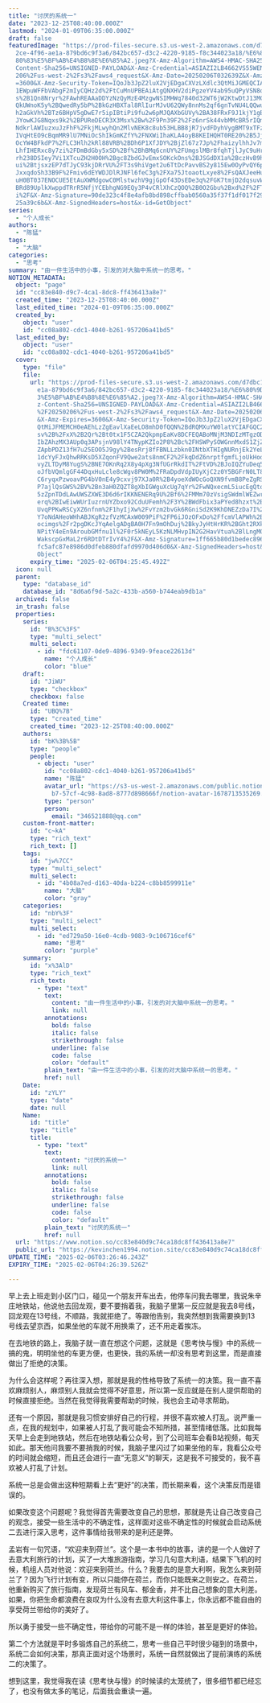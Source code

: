 ```yaml
---
title: "讨厌的系统一"
date: "2023-12-25T08:40:00.000Z"
lastmod: "2024-01-09T06:35:00.000Z"
draft: false
featuredImage: "https://prod-files-secure.s3.us-west-2.amazonaws.com/d7dbc101-8\
  2ce-4f96-ae1a-879bd6c9f3a6/842bc657-d3c2-4220-9185-f8c344023a18/%E6%80%9D%E8%\
  80%83%E5%BF%AB%E4%B8%8E%E6%85%A2.jpeg?X-Amz-Algorithm=AWS4-HMAC-SHA256&X-Amz-\
  Content-Sha256=UNSIGNED-PAYLOAD&X-Amz-Credential=ASIAZI2LB4662VS55WEN%2F20250\
  206%2Fus-west-2%2Fs3%2Faws4_request&X-Amz-Date=20250206T032639Z&X-Amz-Expires\
  =3600&X-Amz-Security-Token=IQoJb3JpZ2luX2VjEDgaCXVzLXdlc3QtMiJGMEQCIAmqmyZx5l\
  1EWpuWFFbVAbgF2mIyCQHz2d%2FtCuMnUPBEAiAtgQNXHV2diPgzeYV4ab95uQPyVSN8q%2B%2FHi\
  s%2B1Qn8Nryr%2FAwhREAAaDDYzNzQyMzE4MzgwNSIMHWq7840d32WT6jW2KtwDtJ13MCVRl2sqeq\
  QkUWnoK5y%2BQwedRy5bP%2BkGzHBXTal8RlIurMJvU62QWy8nnMs2qf6gnTvNU4LQQwuSwMyHCba\
  h2aGkVh%2BTz6BHpV5gDwE7r5ipIBtiPi9fu2w6pMJQAXbGUVy%2BA38FRxF9J1kjY1gBkqj2Ht7a\
  JYowKJG8Nqxs9k2%2BPUReDECR3X3Msx%2Bw%2F9Pn39F2%2Fz6nrSk44vbMMcBR5rIQmz%2FmPJ3\
  NdkrlAWIuzxuJzFhF%2FkjMLwyhQn2MlvNEK8c8ub53HLBB8jR7jvdFDyhVygBMT9xTFzBZpBUj9D\
  IVqHtEO9cBqmMR9lU7MNiOcShIkGmKZfY%2FNXWiIhaKLA4oyB8KEIHQHT0RE20%2B5Jj%2FIjJ8Q\
  OcYW4BFkdP7%2FLC3Hlh2kRl88VRB%2BDh6P1XfJDY%2BjZl67z7Jp%2FhaizylhhJv7m%2FNK4Lv\
  LhfIHERxc8y7zi%2FDmBdGby5xSD%2Bf%2BhBMq6cnUY%2FUmgslMBr8fqhTjlJyC9uHrkOUdHMhz\
  rh238DSIey7Vi1XTcuZH2H0OH%2Bgc8ZbdGJvEmxSOKckOns%2BJSGdDX1a%2BczHvB9hUTOGg4wx\
  ui%2BtjsxzEP7dTJyC93kjDRrVU%2FT3s9hiVget2u6TtDcPavvBS2y815Ew0OyPvQY6pgEhp0Mex\
  JxxqdoSh33B9F%2Fmiv6dEYWDJDlRJNFl6feC3g%2FXa75JtoaotLxye8%2FsQAXJeeHuwUwLAlwP\
  uH0BT037ENOCUE5EtAuXWMdgowC0MlstwzhV9gjGpOf43DsEDe3q%2FGK7tmjD2dqsuvWnsh0Cj%2\
  BRd89UplkXwppdTRrR5NfjYCEbhgNG9EQy3P4vCRlXhCzQOQ%2B0O2Gbu%2Bxd%2F%2FT4qN5E6Nm\
  i%2F&X-Amz-Signature=90de323c4f8e4afb8bd898cffbab0560a35f37f1df017f29eb5e76ec\
  25a39c6b&X-Amz-SignedHeaders=host&x-id=GetObject"
series:
  - "个人成长"
authors:
  - "陈猛"
tags:
  - "大脑"
categories:
  - "思考"
summary: "由一件生活中的小事，引发的对大脑中系统一的思考。"
NOTION_METADATA:
  object: "page"
  id: "cc83e840-d9c7-4ca1-8dc8-ff436413a8e7"
  created_time: "2023-12-25T08:40:00.000Z"
  last_edited_time: "2024-01-09T06:35:00.000Z"
  created_by:
    object: "user"
    id: "cc08a802-cdc1-4040-b261-957206a41bd5"
  last_edited_by:
    object: "user"
    id: "cc08a802-cdc1-4040-b261-957206a41bd5"
  cover:
    type: "file"
    file:
      url: "https://prod-files-secure.s3.us-west-2.amazonaws.com/d7dbc101-82ce-4f96-a\
        e1a-879bd6c9f3a6/842bc657-d3c2-4220-9185-f8c344023a18/%E6%80%9D%E8%80%8\
        3%E5%BF%AB%E4%B8%8E%E6%85%A2.jpeg?X-Amz-Algorithm=AWS4-HMAC-SHA256&X-Am\
        z-Content-Sha256=UNSIGNED-PAYLOAD&X-Amz-Credential=ASIAZI2LB466SS333G5P\
        %2F20250206%2Fus-west-2%2Fs3%2Faws4_request&X-Amz-Date=20250206T032545Z\
        &X-Amz-Expires=3600&X-Amz-Security-Token=IQoJb3JpZ2luX2VjEDgaCXVzLXdlc3\
        QtMiJFMEMCH0eAEhLzZgEavlXaEeLO8mhD0fQQN%2BdRQMXuYW0latYCIAFGQC2g5uwbfVq\
        sv%2B%2FxX%2B2Qr%2Bt0tx1F5CZA2QkpmpEaKv8DCFEQABoMNjM3NDIzMTgzODA1IgyPOa\
        IbZAhzMX3AUp0q3APsjnV98lY4TNypKZIo2P8%2Bc%2FHSWPySOWGnnMxdS1ZjZHyrTUl1i\
        ZApbPDZ13fH7u25EOO5J9gy%2BesRrj8fFBNLLzbkn0INtbXTHIgNURnjEk2YeLFTzjkTdY\
        1dcYyFJxQhwRRKsD5XZqonFV9Qwe2ats8nmCF2%2FkqDdZ6nrptfgmfLjoUkHod9%2BNCrK\
        vyZLTDyM8YugS%2BNE7OKnRq2X8y4pXg3NfUGrRkdIT%2FtVD%2BJoIQZYuDeq5XKIQXxob\
        oJfbVQmlgGF44DqxHuLcle8cWgv8PW0M%2FRaDpdVdpIUyXjC2z0Y5BGFrN0LT876tkTQLy\
        C6ryqxPzwoavPG4bV0nE4y9cxvj97XJa0R%2B4yoeXdWOcGoQXN9fvmB8PeZgRSeCisOenc\
        P7ajlQsGWS%2BV%2Bn3aH0ZQZT8gXbIGWguXcUg7qYr%2FwNQxecmL5iucEgQtohwPL8uhy\
        5zZpnTDdLAwUWSZXWE3D6d6rIKKNENERq9U%2Bf6%2FMMm70zVsigSWdmlWEZwrpViUe%2B\
        erq%2BIwEiwWUrIuzrnUYZbxo92CduUFemh%2F3Y%2BWdFbix3aPYed8hzxt%2BiYCNXjHI\
        UvqPPKwRSCyXZ6nfnm%2F1hyIjXw%2FvYzm2bvGk6RGniSd2K9KhDNEZzDa7I%2B9BjqnAX\
        Y7oNdAHeoWHhABJKgR2zfVzMCAxW009PiF%2FP6iJOzOFxDo%2FfcmVlAPWh%2BUTFFxcim\
        ocimgs%2Fr2pgDKcJYqAelgADgBA0H7Fn9mOhDuj%2BkyJyHtHrKR%2BGht2RXkO6lX6I8U\
        NPitY4eEn9AroubGMfnu1l%2F0r5kNEyL5KzNLMHvpIN2G2HavVtua%2BlLngM0FtvKXjHN\
        WakscpGxMaL2r6RDtDTrIvY4%2F&X-Amz-Signature=1ff665b80d1bedec89608b35dc8\
        fc5afc87e8986d0dfeb880dfafd9970d406d0&X-Amz-SignedHeaders=host&x-id=Get\
        Object"
      expiry_time: "2025-02-06T04:25:45.492Z"
  icon: null
  parent:
    type: "database_id"
    database_id: "8d6a6f9d-5a2c-433b-a560-b744eab9db1a"
  archived: false
  in_trash: false
  properties:
    series:
      id: "B%3C%3FS"
      type: "multi_select"
      multi_select:
        - id: "fdc61107-0de9-4896-9349-9feace22613d"
          name: "个人成长"
          color: "blue"
    draft:
      id: "JiWU"
      type: "checkbox"
      checkbox: false
    Created time:
      id: "UBQ%7B"
      type: "created_time"
      created_time: "2023-12-25T08:40:00.000Z"
    authors:
      id: "bK%3B%5B"
      type: "people"
      people:
        - object: "user"
          id: "cc08a802-cdc1-4040-b261-957206a41bd5"
          name: "陈猛"
          avatar_url: "https://s3-us-west-2.amazonaws.com/public.notion-static.com/775523\
            b7-57cf-4c98-8ad8-8777d898666f/notion-avatar-1678713535269.png"
          type: "person"
          person:
            email: "346521888@qq.com"
    custom-front-matter:
      id: "c~kA"
      type: "rich_text"
      rich_text: []
    tags:
      id: "jw%7CC"
      type: "multi_select"
      multi_select:
        - id: "4b08a7ed-d163-40da-b224-c8bb8599911e"
          name: "大脑"
          color: "gray"
    categories:
      id: "nbY%3F"
      type: "multi_select"
      multi_select:
        - id: "ed729a50-16e0-4cdb-9083-9c106716cef6"
          name: "思考"
          color: "purple"
    summary:
      id: "x%3AlD"
      type: "rich_text"
      rich_text:
        - type: "text"
          text:
            content: "由一件生活中的小事，引发的对大脑中系统一的思考。"
            link: null
          annotations:
            bold: false
            italic: false
            strikethrough: false
            underline: false
            code: false
            color: "default"
          plain_text: "由一件生活中的小事，引发的对大脑中系统一的思考。"
          href: null
    Date:
      id: "zYLY"
      type: "date"
      date: null
    Name:
      id: "title"
      type: "title"
      title:
        - type: "text"
          text:
            content: "讨厌的系统一"
            link: null
          annotations:
            bold: false
            italic: false
            strikethrough: false
            underline: false
            code: false
            color: "default"
          plain_text: "讨厌的系统一"
          href: null
  url: "https://www.notion.so/cc83e840d9c74ca18dc8ff436413a8e7"
  public_url: "https://kevinchen1994.notion.site/cc83e840d9c74ca18dc8ff436413a8e7"
UPDATE_TIME: "2025-02-06T03:26:46.243Z"
EXPIRY_TIME: "2025-02-06T04:26:39.526Z"

---
```

<link rel="stylesheet" href="https://cdn.jsdelivr.net/npm/katex@0.16.2/dist/katex.min.css" integrity="sha384-bYdxxUwYipFNohQlHt0bjN/LCpueqWz13HufFEV1SUatKs1cm4L6fFgCi1jT643X" crossorigin="anonymous">


早上去上班走到小区门口，碰见一个朋友开车出去，他停车问我去哪里，我说朱辛庄地铁站，他说他去回龙观，要不要捎着我，我脑子里第一反应就是我去8号线，回龙观在13号线，不顺路，我就拒绝了。等跟他告别，我突然想到我需要换到13号线去望京西，如果坐他的车就不用换乘了，还不用走着挨冻。


在去地铁的路上，我脑子就一直在想这个问题，这就是《思考快与慢》中的系统一搞的鬼，明明坐他的车更方便，也更快，我的系统一却没有思考到这里，而是直接做出了拒绝的决策。


为什么会这样呢？再往深入想，那就是我的性格导致了系统一的决策。我一直不喜欢麻烦别人，麻烦别人我就会觉得不好意思，所以第一反应就是在别人提供帮助的时候直接拒绝。当然在我觉得我需要帮助的时候，我也会主动寻求帮助。


还有一个原因，那就是我习惯安排好自己的行程，并很不喜欢被人打乱。说严重一点，在我的规划中，如果被人打乱了我可能会不知所措，甚至情绪低落。比如我每天早上会走到地铁站，然后在地铁站看公众号，到了公司班车会看B站视频，每天如此。那天他问我要不要捎我的时候，我脑子里闪过了如果坐他的车，我看公众号的时间就会缩短，而且还会进行一直“无意义”的聊天，这是我不可接受的，我不喜欢被人打乱了计划。


系统一总是会做出这种短期看上去“更好”的决策，而长期来看，这个决策反而是错误的。


如果改变这个问题呢？我觉得首先需要改变自己的思想，那就是先让自己改变自己的观念，接受一些生活中的不确定性，这样面对这些不确定性的时候就会启动系统二去进行深入思考，这件事情给我带来的是利还是弊。


孟岩有一句咒语，“欢迎来到荷兰”。这个是一本书中的故事，讲的是一个人做好了去意大利旅行的计划，买了一大堆旅游指南，学习几句意大利语，结果下飞机的时候，机组人员对他说：欢迎来到荷兰。什么？我要去的是意大利啊，我怎么来到荷兰了？因为飞行计划有变，所以只能停在荷兰，而你只能既来之则安之。在荷兰，他重新购买了旅行指南，发现荷兰有风车、郁金香，并不比自己想象的意大利差。如果，你把生命都浪费在哀叹为什么没有去意大利这件事上，你永远都不能自由的享受荷兰带给你的美好了。


所以勇于接受一些不确定性，带给你的可能不是一样的体验，甚至是更好的体验。


第二个方法就是平时多锻炼自己的系统二，思考一些自己平时很少碰到的场景中，系统二会如何决策，那真正面对这个场景时，系统一自然就做出了提前演练的系统二的决策了。


想到这里，我觉得我在读《思考快与慢》的时候读的太笼统了，很多细节都已经忘了，也没有做太多的笔记，后面我会重读一遍。

